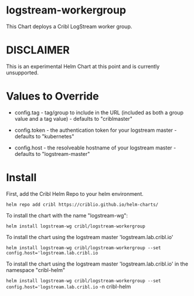 # logstream-workergroup

This Chart deploys a Cribl LogStream worker group.

# DISCLAIMER

This is an experimental Helm Chart at this point and is currently unsupported.

# Values to Override

* config.tag - tag/group to include in the URL (included as both a group value and a tag value) - defaults to "criblmaster"

* config.token - the authentication token for your logstream master - defaults to "kubernetes"

* config.host - the resolveable hostname of your logstream master - defaults to "logstream-master"

# Install

First, add the Cribl Helm Repo to your helm environment.

`helm repo add cribl https://criblio.github.io/helm-charts/`

To  install the chart with the name "logstream-wg":

`helm install logstream-wg cribl/logstream-workergroup`

To install the chart using the logstream master 'logstream.lab.cribl.io'

`helm install logstream-wg cribl/logstream-workergroup --set config.host='logstream.lab.cribl.io`

To install the chart using the logstream master 'logstream.lab.cribl.io' in the namespace "cribl-helm"

`helm install logstream-wg cribl/logstream-workergroup --set config.host='logstream.lab.cribl.io` -n cribl-helm
